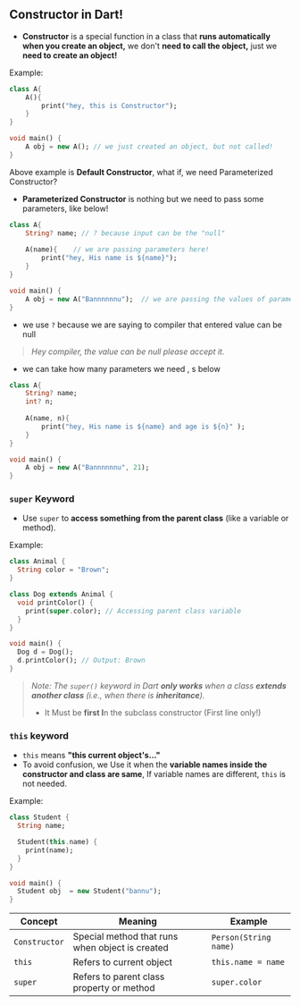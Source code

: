 ## Constructor in Dart!

- **Constructor** is a special function in a class that **runs automatically when you create an object,** we don't **need to call the object,**  just we **need to create an object!**

Example:

```dart
class A{
    A(){
        print("hey, this is Constructor");
    }
}

void main() {
    A obj = new A(); // we just created an object, but not called!
}
```

Above example is **Default Constructor**, what if, we need Parameterized Constructor?

- **Parameterized Constructor** is nothing but we need to pass some parameters, like below!

```dart
class A{
    String? name; // ? because input can be the "null"
    
    A(name){    // we are passing parameters here!
        print("hey, His name is ${name}");
    }
}

void main() {
    A obj = new A("Bannnnnnu");  // we are passing the values of parameters here
}
```

- we use `?` because we are saying to compiler that entered value can be null

> *Hey compiler,  the value can be null please accept it.*
> 
- we can take how many parameters we need , s below

```dart
class A{
    String? name;
    int? n;
    
    A(name, n){
        print("hey, His name is ${name} and age is ${n}" );
    }
}

void main() {
    A obj = new A("Bannnnnnu", 21);
}
```

### `super` Keyword

- Use `super` to **access something from the parent class** (like a variable or method).

Example:

```dart
class Animal {
  String color = "Brown";
}

class Dog extends Animal {
  void printColor() {
    print(super.color); // Accessing parent class variable
  }
}

void main() {
  Dog d = Dog();
  d.printColor(); // Output: Brown
}
```

> *Note: The `super()` keyword in Dart **only works** when a class **extends another class** (i.e., when there is **inheritance**).*
> 
> - It Must be **first I**n the subclass constructor (First line only!)

### `this` keyword

- `this` means **"this current object's..."**
- To avoid confusion, we Use it when the **variable names inside the constructor and class are same**, If variable names are different, `this` is not needed.

Example:

```dart
class Student {
  String name;

  Student(this.name) {
    print(name);
  }
}

void main() {
  Student obj  = new Student("bannu");
}
```

| Concept | Meaning | Example |
| --- | --- | --- |
| `Constructor` | Special method that runs when object is created | `Person(String name)` |
| `this` | Refers to current object | `this.name = name` |
| `super` | Refers to parent class property or method | `super.color` |
